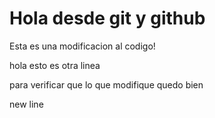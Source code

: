 # Hola desde git y github   
Esta es una modificacion al codigo!

hola esto es otra linea

para verificar que lo que modifique quedo bien

new line